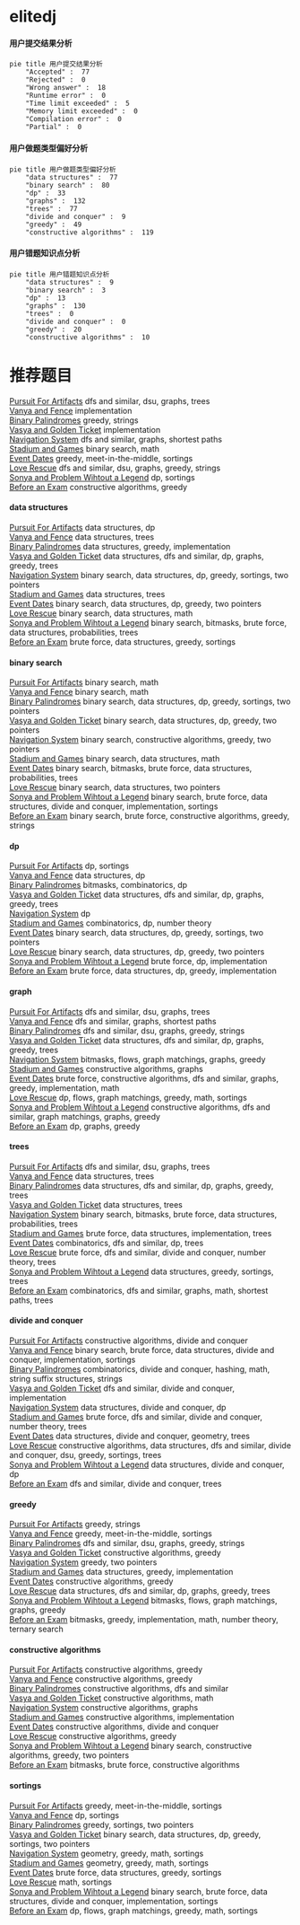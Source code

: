 # elitedj
<!-- tabs:start -->
#### **用户提交结果分析**

```mermaid
pie title 用户提交结果分析
    "Accepted" :  77
    "Rejected" :  0
    "Wrong answer" :  18
    "Runtime error" :  0
    "Time limit exceeded" :  5
    "Memory limit exceeded" :  0
    "Compilation error" :  0
    "Partial" :  0
```
#### **用户做题类型偏好分析**

```mermaid
pie title 用户做题类型偏好分析
    "data structures" :  77
    "binary search" :  80
    "dp" :  33
    "graphs" :  132
    "trees" :  77
    "divide and conquer" :  9
    "greedy" :  49
    "constructive algorithms" :  119
```
#### **用户错题知识点分析**

```mermaid
pie title 用户错题知识点分析
    "data structures" :  9
    "binary search" :  3
    "dp" :  13
    "graphs" :  130
    "trees" :  0
    "divide and conquer" :  0
    "greedy" :  20
    "constructive algorithms" :  10
```
<!-- tabs:end -->
# 推荐题目
[Pursuit For Artifacts](http://codeforces.com/problemset/problem/652/E)		dfs and similar,
                        dsu,
                        graphs,
                        trees		  
[Vanya and Fence](http://codeforces.com/problemset/problem/677/A)		implementation		  
[Binary Palindromes](http://codeforces.com/problemset/problem/1251/B)		greedy,
                        strings		  
[Vasya and Golden Ticket](http://codeforces.com/problemset/problem/1030/C)		implementation		  
[Navigation System](https://codeforces.com/contest/1321/problem/D)		dfs and similar,
                        graphs,
                        shortest paths		  
[Stadium and Games](http://codeforces.com/problemset/problem/325/B)		binary search,
                        math		  
[Event Dates](http://codeforces.com/problemset/problem/45/D)		greedy,
                        meet-in-the-middle,
                        sortings		  
[Love Rescue](http://codeforces.com/problemset/problem/939/D)		dfs and similar,
                        dsu,
                        graphs,
                        greedy,
                        strings		  
[Sonya and Problem Wihtout a Legend](https://codeforces.com/contest/714/problem/E)		dp,
                        sortings		  
[Before an Exam](http://codeforces.com/problemset/problem/4/B)		constructive algorithms,
                        greedy		  
<!-- tabs:start -->
#### **data structures**
[Pursuit For Artifacts](http://codeforces.com/problemset/problem/629/D)		data structures,
                        dp		  
[Vanya and Fence](http://codeforces.com/problemset/problem/607/D)		data structures,
                        trees		  
[Binary Palindromes](https://codeforces.com/contest/1434/problem/B)		data structures,
                        greedy,
                        implementation		  
[Vasya and Golden Ticket](https://codeforces.com/contest/709/problem/E)		data structures,
                        dfs and similar,
                        dp,
                        graphs,
                        greedy,
                        trees		  
[Navigation System](http://codeforces.com/problemset/problem/1257/D)		binary search,
                        data structures,
                        dp,
                        greedy,
                        sortings,
                        two pointers		  
[Stadium and Games](http://codeforces.com/problemset/problem/1491/H)		data structures,
                        trees		  
[Event Dates](http://codeforces.com/problemset/problem/1492/C)		binary search,
                        data structures,
                        dp,
                        greedy,
                        two pointers		  
[Love Rescue](http://codeforces.com/problemset/problem/1490/G)		binary search,
                        data structures,
                        math		  
[Sonya and Problem Wihtout a Legend](http://codeforces.com/problemset/problem/1479/D)		binary search,
                        bitmasks,
                        brute force,
                        data structures,
                        probabilities,
                        trees		  
[Before an Exam](http://codeforces.com/problemset/problem/1497/A)		brute force,
                        data structures,
                        greedy,
                        sortings		  
#### **binary search**
[Pursuit For Artifacts](http://codeforces.com/problemset/problem/325/B)		binary search,
                        math		  
[Vanya and Fence](http://codeforces.com/problemset/problem/772/A)		binary search,
                        math		  
[Binary Palindromes](http://codeforces.com/problemset/problem/1257/D)		binary search,
                        data structures,
                        dp,
                        greedy,
                        sortings,
                        two pointers		  
[Vasya and Golden Ticket](http://codeforces.com/problemset/problem/1492/C)		binary search,
                        data structures,
                        dp,
                        greedy,
                        two pointers		  
[Navigation System](http://codeforces.com/problemset/problem/1463/D)		binary search,
                        constructive algorithms,
                        greedy,
                        two pointers		  
[Stadium and Games](http://codeforces.com/problemset/problem/1490/G)		binary search,
                        data structures,
                        math		  
[Event Dates](http://codeforces.com/problemset/problem/1479/D)		binary search,
                        bitmasks,
                        brute force,
                        data structures,
                        probabilities,
                        trees		  
[Love Rescue](http://codeforces.com/problemset/problem/1436/E)		binary search,
                        data structures,
                        two pointers		  
[Sonya and Problem Wihtout a Legend](http://codeforces.com/problemset/problem/1461/D)		binary search,
                        brute force,
                        data structures,
                        divide and conquer,
                        implementation,
                        sortings		  
[Before an Exam](http://codeforces.com/problemset/problem/1493/C)		binary search,
                        brute force,
                        constructive algorithms,
                        greedy,
                        strings		  
#### **dp**
[Pursuit For Artifacts](https://codeforces.com/contest/714/problem/E)		dp,
                        sortings		  
[Vanya and Fence](http://codeforces.com/problemset/problem/629/D)		data structures,
                        dp		  
[Binary Palindromes](http://codeforces.com/problemset/problem/1292/F)		bitmasks,
                        combinatorics,
                        dp		  
[Vasya and Golden Ticket](https://codeforces.com/contest/709/problem/E)		data structures,
                        dfs and similar,
                        dp,
                        graphs,
                        greedy,
                        trees		  
[Navigation System](http://codeforces.com/problemset/problem/1007/E)		dp		  
[Stadium and Games](http://codeforces.com/problemset/problem/659/G)		combinatorics,
                        dp,
                        number theory		  
[Event Dates](http://codeforces.com/problemset/problem/1257/D)		binary search,
                        data structures,
                        dp,
                        greedy,
                        sortings,
                        two pointers		  
[Love Rescue](http://codeforces.com/problemset/problem/1492/C)		binary search,
                        data structures,
                        dp,
                        greedy,
                        two pointers		  
[Sonya and Problem Wihtout a Legend](https://codeforces.com/contest/1457/problem/C)		brute force,
                        dp,
                        implementation		  
[Before an Exam](http://codeforces.com/problemset/problem/1491/C)		brute force,
                        data structures,
                        dp,
                        greedy,
                        implementation		  
#### **graph**
[Pursuit For Artifacts](http://codeforces.com/problemset/problem/652/E)		dfs and similar,
                        dsu,
                        graphs,
                        trees		  
[Vanya and Fence](https://codeforces.com/contest/1321/problem/D)		dfs and similar,
                        graphs,
                        shortest paths		  
[Binary Palindromes](http://codeforces.com/problemset/problem/939/D)		dfs and similar,
                        dsu,
                        graphs,
                        greedy,
                        strings		  
[Vasya and Golden Ticket](https://codeforces.com/contest/709/problem/E)		data structures,
                        dfs and similar,
                        dp,
                        graphs,
                        greedy,
                        trees		  
[Navigation System](http://codeforces.com/problemset/problem/1009/G)		bitmasks,
                        flows,
                        graph matchings,
                        graphs,
                        greedy		  
[Stadium and Games](https://codeforces.com/contest/1496/problem/E)		constructive algorithms,
                        graphs		  
[Event Dates](http://codeforces.com/problemset/problem/1487/C)		brute force,
                        constructive algorithms,
                        dfs and similar,
                        graphs,
                        greedy,
                        implementation,
                        math		  
[Love Rescue](http://codeforces.com/problemset/problem/1437/C)		dp,
                        flows,
                        graph matchings,
                        greedy,
                        math,
                        sortings		  
[Sonya and Problem Wihtout a Legend](http://codeforces.com/problemset/problem/1470/D)		constructive algorithms,
                        dfs and similar,
                        graph matchings,
                        graphs,
                        greedy		  
[Before an Exam](http://codeforces.com/problemset/problem/1476/C)		dp,
                        graphs,
                        greedy		  
#### **trees**
[Pursuit For Artifacts](http://codeforces.com/problemset/problem/652/E)		dfs and similar,
                        dsu,
                        graphs,
                        trees		  
[Vanya and Fence](http://codeforces.com/problemset/problem/607/D)		data structures,
                        trees		  
[Binary Palindromes](https://codeforces.com/contest/709/problem/E)		data structures,
                        dfs and similar,
                        dp,
                        graphs,
                        greedy,
                        trees		  
[Vasya and Golden Ticket](http://codeforces.com/problemset/problem/1491/H)		data structures,
                        trees		  
[Navigation System](http://codeforces.com/problemset/problem/1479/D)		binary search,
                        bitmasks,
                        brute force,
                        data structures,
                        probabilities,
                        trees		  
[Stadium and Games](http://codeforces.com/problemset/problem/1511/C)		brute force,
                        data structures,
                        implementation,
                        trees		  
[Event Dates](http://codeforces.com/problemset/problem/1499/F)		combinatorics,
                        dfs and similar,
                        dp,
                        trees		  
[Love Rescue](http://codeforces.com/problemset/problem/1491/E)		brute force,
                        dfs and similar,
                        divide and conquer,
                        number theory,
                        trees		  
[Sonya and Problem Wihtout a Legend](http://codeforces.com/problemset/problem/1466/D)		data structures,
                        greedy,
                        sortings,
                        trees		  
[Before an Exam](http://codeforces.com/problemset/problem/1495/D)		combinatorics,
                        dfs and similar,
                        graphs,
                        math,
                        shortest paths,
                        trees		  
#### **divide and conquer**
[Pursuit For Artifacts](http://codeforces.com/problemset/problem/1408/F)		constructive algorithms,
                        divide and conquer		  
[Vanya and Fence](http://codeforces.com/problemset/problem/1461/D)		binary search,
                        brute force,
                        data structures,
                        divide and conquer,
                        implementation,
                        sortings		  
[Binary Palindromes](http://codeforces.com/problemset/problem/1466/G)		combinatorics,
                        divide and conquer,
                        hashing,
                        math,
                        string suffix structures,
                        strings		  
[Vasya and Golden Ticket](http://codeforces.com/problemset/problem/1490/D)		dfs and similar,
                        divide and conquer,
                        implementation		  
[Navigation System](https://codeforces.com/contest/1483/problem/C)		data structures,
                        divide and conquer,
                        dp		  
[Stadium and Games](http://codeforces.com/problemset/problem/1491/E)		brute force,
                        dfs and similar,
                        divide and conquer,
                        number theory,
                        trees		  
[Event Dates](http://codeforces.com/problemset/problem/1303/G)		data structures,
                        divide and conquer,
                        geometry,
                        trees		  
[Love Rescue](http://codeforces.com/problemset/problem/1494/D)		constructive algorithms,
                        data structures,
                        dfs and similar,
                        divide and conquer,
                        dsu,
                        greedy,
                        sortings,
                        trees		  
[Sonya and Problem Wihtout a Legend](http://codeforces.com/problemset/problem/1482/E)		data structures,
                        divide and conquer,
                        dp		  
[Before an Exam](http://codeforces.com/problemset/problem/566/C)		dfs and similar,
                        divide and conquer,
                        trees		  
#### **greedy**
[Pursuit For Artifacts](http://codeforces.com/problemset/problem/1251/B)		greedy,
                        strings		  
[Vanya and Fence](http://codeforces.com/problemset/problem/45/D)		greedy,
                        meet-in-the-middle,
                        sortings		  
[Binary Palindromes](http://codeforces.com/problemset/problem/939/D)		dfs and similar,
                        dsu,
                        graphs,
                        greedy,
                        strings		  
[Vasya and Golden Ticket](http://codeforces.com/problemset/problem/4/B)		constructive algorithms,
                        greedy		  
[Navigation System](http://codeforces.com/problemset/problem/1251/C)		greedy,
                        two pointers		  
[Stadium and Games](https://codeforces.com/contest/1434/problem/B)		data structures,
                        greedy,
                        implementation		  
[Event Dates](http://codeforces.com/problemset/problem/341/E)		constructive algorithms,
                        greedy		  
[Love Rescue](https://codeforces.com/contest/709/problem/E)		data structures,
                        dfs and similar,
                        dp,
                        graphs,
                        greedy,
                        trees		  
[Sonya and Problem Wihtout a Legend](http://codeforces.com/problemset/problem/1009/G)		bitmasks,
                        flows,
                        graph matchings,
                        graphs,
                        greedy		  
[Before an Exam](http://codeforces.com/problemset/problem/1312/C)		bitmasks,
                        greedy,
                        implementation,
                        math,
                        number theory,
                        ternary search		  
#### **constructive algorithms**
[Pursuit For Artifacts](http://codeforces.com/problemset/problem/4/B)		constructive algorithms,
                        greedy		  
[Vanya and Fence](http://codeforces.com/problemset/problem/341/E)		constructive algorithms,
                        greedy		  
[Binary Palindromes](http://codeforces.com/problemset/problem/1446/E)		constructive algorithms,
                        dfs and similar		  
[Vasya and Golden Ticket](http://codeforces.com/problemset/problem/1059/C)		constructive algorithms,
                        math		  
[Navigation System](https://codeforces.com/contest/1496/problem/E)		constructive algorithms,
                        graphs		  
[Stadium and Games](http://codeforces.com/problemset/problem/1327/C)		constructive algorithms,
                        implementation		  
[Event Dates](http://codeforces.com/problemset/problem/1408/F)		constructive algorithms,
                        divide and conquer		  
[Love Rescue](http://codeforces.com/problemset/problem/1493/A)		constructive algorithms,
                        greedy		  
[Sonya and Problem Wihtout a Legend](http://codeforces.com/problemset/problem/1463/D)		binary search,
                        constructive algorithms,
                        greedy,
                        two pointers		  
[Before an Exam](https://codeforces.com/contest/1456/problem/B)		bitmasks,
                        brute force,
                        constructive algorithms		  
#### **sortings**
[Pursuit For Artifacts](http://codeforces.com/problemset/problem/45/D)		greedy,
                        meet-in-the-middle,
                        sortings		  
[Vanya and Fence](https://codeforces.com/contest/714/problem/E)		dp,
                        sortings		  
[Binary Palindromes](http://codeforces.com/problemset/problem/1282/C)		greedy,
                        sortings,
                        two pointers		  
[Vasya and Golden Ticket](http://codeforces.com/problemset/problem/1257/D)		binary search,
                        data structures,
                        dp,
                        greedy,
                        sortings,
                        two pointers		  
[Navigation System](https://codeforces.com/contest/1496/problem/C)		geometry,
                        greedy,
                        math,
                        sortings		  
[Stadium and Games](http://codeforces.com/problemset/problem/1495/A)		geometry,
                        greedy,
                        math,
                        sortings		  
[Event Dates](http://codeforces.com/problemset/problem/1497/A)		brute force,
                        data structures,
                        greedy,
                        sortings		  
[Love Rescue](http://codeforces.com/problemset/problem/1427/A)		math,
                        sortings		  
[Sonya and Problem Wihtout a Legend](http://codeforces.com/problemset/problem/1461/D)		binary search,
                        brute force,
                        data structures,
                        divide and conquer,
                        implementation,
                        sortings		  
[Before an Exam](http://codeforces.com/problemset/problem/1437/C)		dp,
                        flows,
                        graph matchings,
                        greedy,
                        math,
                        sortings		  
<!-- tabs:end -->

